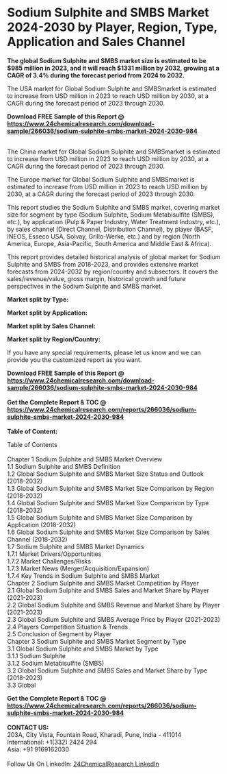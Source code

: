 <h1>Sodium Sulphite and SMBS Market 2024-2030 by Player, Region, Type, Application and Sales Channel</h1><p><strong>The global Sodium Sulphite and SMBS market size is estimated to be $985 million in 2023, and it will reach $1331 million by 2032, growing at a CAGR of 3.4% during the forecast period from 2024 to 2032.</strong></p><p>
</p><p>The USA market for Global Sodium Sulphite and SMBSmarket is estimated to increase from USD million in 2023 to reach USD million by 2030, at a CAGR during the forecast period of 2023 through 2030.</p><div><b>Download FREE Sample of this Report @ 
            <a href="https://www.24chemicalresearch.com/download-sample/266036/sodium-sulphite-smbs-market-2024-2030-984">
            https://www.24chemicalresearch.com/download-sample/266036/sodium-sulphite-smbs-market-2024-2030-984</a></b></div><br><p>
</p><p>The China market for Global Sodium Sulphite and SMBSmarket is estimated to increase from USD million in 2023 to reach USD million by 2030, at a CAGR during the forecast period of 2023 through 2030.</p><p>
</p><p>The Europe market for Global Sodium Sulphite and SMBSmarket is estimated to increase from USD million in 2023 to reach USD million by 2030, at a CAGR during the forecast period of 2023 through 2030.</p><p>
</p><p>This report studies the Sodium Sulphite and SMBS market, covering market size for segment by type (Sodium Sulphite, Sodium Metabisulfite (SMBS), etc.), by application (Pulp &amp; Paper Industry, Water Treatment Industry, etc.), by sales channel (Direct Channel, Distribution Channel), by player (BASF, INEOS, Esseco USA, Solvay, Grillo-Werke, etc.) and by region (North America, Europe, Asia-Pacific, South America and Middle East &amp; Africa).</p><p>
</p><p>
This report provides detailed historical analysis of global market for Sodium Sulphite and SMBS from 2018-2023, and provides extensive market forecasts from 2024-2032 by region/country and subsectors. It covers the sales/revenue/value, gross margin, historical growth and future perspectives in the Sodium Sulphite and SMBS market.</p><p>
</p><p>
</p><p><strong>Market split by Type:</strong></p><p>
</p><p>
</p><p><strong>Market split by Application:</strong></p><p>
</p><p>
</p><p><strong>Market split by Sales Channel:</strong></p><p>
</p><p>
</p><p><strong>Market split by Region/Country:</strong></p><p>
</p><p>
</p><p></p><p>
If you have any special requirements, please let us know and we can provide you the customized report as you want.</p><div><b>Download FREE Sample of this Report @ 
            <a href="https://www.24chemicalresearch.com/download-sample/266036/sodium-sulphite-smbs-market-2024-2030-984">
            https://www.24chemicalresearch.com/download-sample/266036/sodium-sulphite-smbs-market-2024-2030-984</a></b></div><br><div><b>Get the Complete Report & TOC @ 
            <a href="https://www.24chemicalresearch.com/reports/266036/sodium-sulphite-smbs-market-2024-2030-984">
            https://www.24chemicalresearch.com/reports/266036/sodium-sulphite-smbs-market-2024-2030-984</a></b></div><br>
            <b>Table of Content:</b><p>Table of Contents<br />
<br />
Chapter 1 Sodium Sulphite and SMBS Market Overview<br />
    1.1 Sodium Sulphite and SMBS Definition<br />
    1.2 Global Sodium Sulphite and SMBS Market Size Status and Outlook (2018-2032)<br />
    1.3 Global Sodium Sulphite and SMBS Market Size Comparison by Region (2018-2032)<br />
    1.4 Global Sodium Sulphite and SMBS Market Size Comparison by Type (2018-2032)<br />
    1.5 Global Sodium Sulphite and SMBS Market Size Comparison by Application (2018-2032)<br />
    1.6 Global Sodium Sulphite and SMBS Market Size Comparison by Sales Channel (2018-2032)<br />
    1.7 Sodium Sulphite and SMBS Market Dynamics<br />
        1.7.1 Market Drivers/Opportunities<br />
        1.7.2 Market Challenges/Risks<br />
        1.7.3 Market News (Merger/Acquisition/Expansion)<br />
        1.7.4 Key Trends in Sodium Sulphite and SMBS Market<br />
Chapter 2 Sodium Sulphite and SMBS Market Competition by Player<br />
    2.1 Global Sodium Sulphite and SMBS Sales and Market Share by Player (2021-2023)<br />
    2.2 Global Sodium Sulphite and SMBS Revenue and Market Share by Player (2021-2023)<br />
    2.3 Global Sodium Sulphite and SMBS Average Price by Player (2021-2023)<br />
    2.4 Players Competition Situation & Trends<br />
    2.5 Conclusion of Segment by Player<br />
Chapter 3 Sodium Sulphite and SMBS Market Segment by Type<br />
    3.1 Global Sodium Sulphite and SMBS Market by Type<br />
        3.1.1 Sodium Sulphite<br />
        3.1.2 Sodium Metabisulfite (SMBS)<br />
    3.2 Global Sodium Sulphite and SMBS Sales and Market Share by Type (2018-2023)<br />
    3.3 Global</p><div><b>Get the Complete Report & TOC @ 
            <a href="https://www.24chemicalresearch.com/reports/266036/sodium-sulphite-smbs-market-2024-2030-984">
            https://www.24chemicalresearch.com/reports/266036/sodium-sulphite-smbs-market-2024-2030-984</a></b></div><br><b>CONTACT US:</b><br>
            203A, City Vista, Fountain Road, Kharadi, Pune, India - 411014<br>
            International: +1(332) 2424 294<br>
            Asia: +91 9169162030 <br><br>
            Follow Us On LinkedIn: <a href="https://www.linkedin.com/company/24chemicalresearch/">24ChemicalResearch LinkedIn</a>